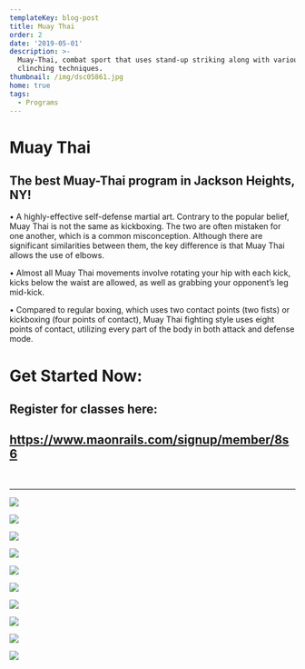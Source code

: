 ```yaml
---
templateKey: blog-post
title: Muay Thai
order: 2
date: '2019-05-01'
description: >-
  Muay-Thai, combat sport that uses stand-up striking along with various
  clinching techniques.
thumbnail: /img/dsc05861.jpg
home: true
tags:
  - Programs
---
```

# Muay Thai

## The best Muay-Thai program in Jackson Heights, NY!

• A highly-effective self-defense martial art. Contrary to the popular belief, Muay Thai is not the same as kickboxing. The two are often mistaken for one another, which is a common misconception. Although there are significant similarities between them, the key difference is that Muay Thai allows the use of elbows.

• Almost all Muay Thai movements involve rotating your hip with each kick, kicks below the waist are allowed, as well as grabbing your opponent’s leg mid-kick.

• Compared to regular boxing, which uses two contact points (two fists) or kickboxing (four points of contact), Muay Thai fighting style uses eight points of contact, utilizing every part of the body in both attack and defense mode.

# Get Started Now:

## Register for classes here:

## <https://www.maonrails.com/signup/member/8s6>

<br>

- - -

![](/img/dsc02721.jpg)

![](/img/dsc07111.jpg)

![](/img/dsc02596.jpg)

![](/img/dsc05895.jpg)

![](/img/dsc07751.jpg)

![](/img/dsc03849.jpg)

![](/img/dsc05957.jpg)

![](/img/dsc0771.jpg)

![](/img/dsc03804.jpg)

![](/img/dsc06000.jpg)
